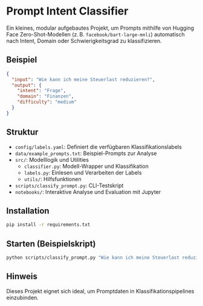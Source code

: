 # Prompt Intent Classifier

Ein kleines, modular aufgebautes Projekt, um Prompts mithilfe von Hugging Face Zero-Shot-Modellen (z. B. `facebook/bart-large-mnli`) automatisch nach Intent, Domain oder Schwierigkeitsgrad zu klassifizieren.

## Beispiel

```json
{
  "input": "Wie kann ich meine Steuerlast reduzieren?",
  "output": {
    "intent": "Frage",
    "domain": "Finanzen",
    "difficulty": "medium"
  }
}
```

## Struktur

- `config/labels.yaml`: Definiert die verfügbaren Klassifikationslabels
- `data/example_prompts.txt`: Beispiel-Prompts zur Analyse
- `src/`: Modelllogik und Utilities
  - `classifier.py`: Modell-Wrapper und Klassifikation
  - `labels.py`: Einlesen und Verarbeiten der Labels
  - `utils/`: Hilfsfunktionen 
- `scripts/classify_prompt.py`: CLI-Testskript
- `notebooks/`: Interaktive Analyse und Evaluation mit Jupyter

## Installation

```bash
pip install -r requirements.txt
```

## Starten (Beispielskript)

```bash
python scripts/classify_prompt.py "Wie kann ich meine Steuerlast reduzieren?"
```
## Hinweis

Dieses Projekt eignet sich ideal, um Promptdaten in Klassifikationspipelines einzubinden.